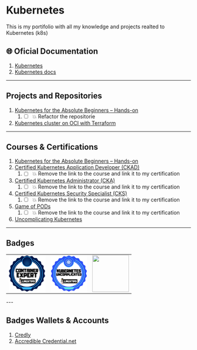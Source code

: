 # Kubernetes #
This is my portifolio with all my knowledge and projects realted to Kubernetes (k8s)

## 🌐 Oficial Documentation ##
1. [Kubernetes](https://kubernetes.io/)
2. [Kubernetes docs](https://kubernetes.io/docs/home/)

---

## Projects and Repositories ##

1.  [Kubernetes for the Absolute Beginners – Hands-on](https://kodekloud.com/courses/docker-swarm-services-stacks-hands-on/)
    1.  * [ ] 💥 Refactor the repositorie
2.  [Kubernetes cluster on OCI with Terraform](https://github.com/PedroDevOps/ampernetacle.git)
---

## Courses & Certifications ##

1. [Kubernetes for the Absolute Beginners – Hands-on](https://kodekloud.com/certificate-verification/7A51559BCD-7A4B5ED328-7A45C540A5/)
2. [Certified Kubernetes Application Developer (CKAD)](https://kodekloud.com/courses/certified-kubernetes-application-developer-ckad/)
   1. * [ ] 💥 Remove the link to the course and link it to my certification
3. [Certified Kubernetes Administrator (CKA)](https://kodekloud.com/courses/certified-kubernetes-administrator-cka/)
   1. * [ ] 💥 Remove the link to the course and link it to my certification
4. [Certified Kubernetes Security Specialist (CKS)](https://kodekloud.com/courses/certified-kubernetes-security-specialist-cks/)
   1. * [ ] 💥 Remove the link to the course and link it to my certification
5. [Game of PODs](https://kodekloud.com/courses/game-of-pods/)
   1. * [ ] 💥 Remove the link to the course and link it to my certification
6. [Uncomplicating Kubernetes](https://www.credential.net/44dfd773-b017-4c9c-80b1-9cb36bb5b22a#gs.tkx3nd)




---

## Badges ##
<table width="100%" border="0">
  <tr>    
  <td><img src="images/container_expert_linux_tips_badge.png" width="100" height="100" align="left" /></td>
  <td><img src= "images/Uncomplicating_kubernetes_LinuxTIPS_Badge.png" width="100" height="100" align="left"  /></td>
  <td><img src="" width="100" height="100" align="left" /></td>
  </tr>
</table>
---

## Badges Wallets & Accounts ##
1.  [Credly](https://www.credly.com/users/pedro-o-azevedo/badges)
2.  [Accredible Credential.net](https://sgq.io/nBjo4og)



